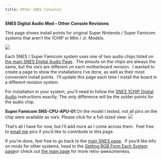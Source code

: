 ```yaml
---
title: Other SNES Consoles
---
```


**SNES Digital Audio Mod – Other Console Revisions**

This page shows install points for original Super Nintendo / Super Famicom systems that aren’t the 1CHIP or Mini / Jr. Models.

[![](https://cdn.retrorgb.com/images/SuperFamicomSPDIF.jpg)](http://store.retrofixes.com/products/snes-spdif-digital-audio-upgrade-board?rfsn=255623.6664d)

Each SNES / Super Famicom system uses one of two audio chips listed on [the main SNES Digital Audio Page](/consoles/snes/digital-audio/index).  The pinouts on the chips are always the same, but the via’s are different on each motherboard revision.  I wanted to create a page to show the installations I’ve done, as well as their most convenient install points.  I’ll update this page each time I install the board in a different revision system.

For installation in your system, you’ll need to follow the [SNES 1CHIP Digital Audio](/consoles/snes/digital-audio/index) instructions exactly; The only difference will be the solder points for the audio chip.

**Super Famicom SNS-CPU-APU-01**
On the model I tested, not all pins on the chip were available as via’s. Please click for a full-sized view:
[![](https://cdn.retrorgb.com/images/SNESSPDIF-SNS-CPU-APU-01-small.jpg)](https://cdn.retrorgb.com/images/SNESSPDIF-SNS-CPU-APU-01.jpg)

That’s all I have for now, but I’ll add more as I come across them.  Feel free to [email me](/contact) pics if you’d like to contribute to this page.

If you’re done, feel free to go back to the [main SNES page](/consoles/snes/README.md).  If you’d like info on mods for other systems, head to the [Getting RGB From Each System page](consoles/README.md)or check out [the main page](/README.md) for more retro-awesomeness.
